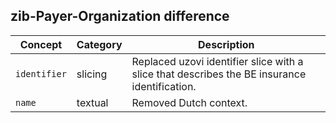 ## zib-Payer-Organization difference

| Concept         | Category          | Description                             | 
|-----------------|-------------------|-----------------------------------------|
|`identifier` | slicing | Replaced uzovi identifier slice with a slice that describes the BE insurance identification.
|`name` | textual | Removed Dutch context.

